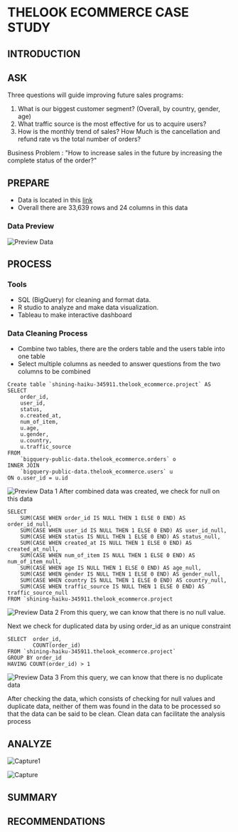 # THELOOK ECOMMERCE CASE STUDY
## INTRODUCTION
## ASK
Three questions will guide improving future sales programs:
1. What is our biggest customer segment? (Overall, by country, gender, age)
2. What traffic source is the most effective for us to acquire users?
3. How is the monthly trend of sales? How Much is the cancellation and refund rate vs the total number of orders?

Business Problem : "How to increase sales in the future by increasing the complete status of the order?"
## PREPARE
- Data is located in this [link](https://drive.google.com/drive/folders/10X9zeO-JUt40rIsY0y_tQwi6AYvqvMLG?usp=sharing)
- Overall there are 33,639 rows and 24 columns in this data
### Data Preview
![Preview Data](https://user-images.githubusercontent.com/103189217/163332934-8548a783-5379-41aa-8aef-e9136c47c8ca.PNG)
## PROCESS
### Tools
- SQL (BigQuery) for cleaning and format data.
- R studio to analyze and make data visualization.
- Tableau to make interactive dashboard
### Data Cleaning Process
- Combine two tables, there are the orders table and the users table into one table
- Select multiple columns as needed to answer questions from the two columns to be combined
```
Create table `shining-haiku-345911.thelook_ecommerce.project` AS
SELECT
    order_id,
    user_id,
    status,
    o.created_at,
    num_of_item,
    u.age,
    u.gender,
    u.country,
    u.traffic_source
FROM
    `bigquery-public-data.thelook_ecommerce.orders` o 
INNER JOIN
    `bigquery-public-data.thelook_ecommerce.users` u
ON o.user_id = u.id
```
![Preview Data 1](https://user-images.githubusercontent.com/103189217/163342106-c95ce682-b27e-42dd-8a7b-caaa09385eb2.PNG)
After combined data was created, we check for null on this data
```
SELECT
    SUM(CASE WHEN order_id IS NULL THEN 1 ELSE 0 END) AS order_id_null,
    SUM(CASE WHEN user_id IS NULL THEN 1 ELSE 0 END) AS user_id_null,
    SUM(CASE WHEN status IS NULL THEN 1 ELSE 0 END) AS status_null,
    SUM(CASE WHEN created_at IS NULL THEN 1 ELSE 0 END) AS created_at_null,
    SUM(CASE WHEN num_of_item IS NULL THEN 1 ELSE 0 END) AS num_of_item_null,
    SUM(CASE WHEN age IS NULL THEN 1 ELSE 0 END) AS age_null,
    SUM(CASE WHEN gender IS NULL THEN 1 ELSE 0 END) AS gender_null,
    SUM(CASE WHEN country IS NULL THEN 1 ELSE 0 END) AS country_null,
    SUM(CASE WHEN traffic_source IS NULL THEN 1 ELSE 0 END) AS traffic_source_null
FROM `shining-haiku-345911.thelook_ecommerce.project
```
![Preview Data 2](https://user-images.githubusercontent.com/103189217/163342517-e911964f-0532-4f30-af10-ca6a988ddcc3.PNG)
From this query, we can know that there is no null value.

Next we check for duplicated data by using order_id as an unique constraint
```
SELECT  order_id,
        COUNT(order_id)
FROM `shining-haiku-345911.thelook_ecommerce.project` 
GROUP BY order_id
HAVING COUNT(order_id) > 1
```
![Preview Data 3](https://user-images.githubusercontent.com/103189217/163344912-d2c119d4-6957-4440-aa9a-010fb735fbbb.PNG)
From this query, we can know that there is no duplicate data

After checking the data, which consists of checking for null values and duplicate data, neither of them was found in the data to be processed so that the data can be said to be clean. Clean data can facilitate the analysis process
## ANALYZE
![Capture1](https://user-images.githubusercontent.com/103189217/163671542-669c5784-b1b1-4d0f-b53e-cf18f1286c8b.PNG)

![Capture](https://user-images.githubusercontent.com/103189217/163671525-6490f75f-94cc-42e5-8fa5-9ee2af6737cb.PNG)

## SUMMARY
## RECOMMENDATIONS
